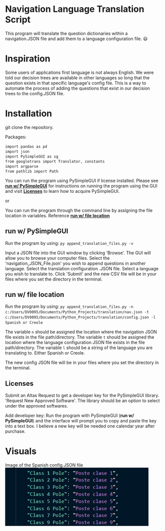 # Navigation Language Translation Script
This program will translate the question dictionaries within a navigation.JSON file and add them to a language configuration file. :smiley:

# Inspiration 
Some users of applications first language is not always English. We were told our decision trees are available in other languages so long that the question exists in that specific language's config file. This is a way to automate the process of adding the questions that exist in our decision trees to the config.JSON file.

# Installation 
git clone the repository. 

Packages:
```
import pandas as pd
import json
import PySimpleGUI as sg
from googletrans import Translator, constants
import argparse
from pathlib import Path
```

You can run the program using PySimpleGUI if license installed. Please see **[run w/ PySimpleGUI](#run-w-pysimplegui)** for instructions on running the program using the GUI and visit **[Licenses](#licenses)** to learn how to acquire PySimpleGUI. 

or 

You can run the program through the command line by assigning the file location in variables. Reference **[run w/ file location](#run-w-file-location)**

## run w/ PySimpleGUI
Run the program by using: `py append_translation_files.py -v`

Input a JSON file into the GUI window by clicking 'Browse'. The GUI will allow you to browse your computer files. Select the 'navigation_JSON_File.json' you wish to append questions in another language. Select the translation configuration .JSON file. Select a language you wish to translate to. Click 'Submit' and the new CSV file will be in your files where you set the directory in the terminal.

## run w/ file location
Run the program by using: `py append_translation_files.py -n c:/Users/DV0095/Documents/Python_Projects/translation/nav.json -t c:/Users/DV0095/Documents/Python_Projects/translation/config.json -l Spanish or Creole`

The variable `n` should be assigned the location where the navigation JSON file exists in the file path/directory. 
The variable `t` should be assigned the location where the language configuration JSON file exists in the file path/directory.
The variable `l` should be a string of the language you are translating to. Either Spanish or Creole.

The new config JSON file will be in your files where you set the directory in the terminal.

## Licenses
Submit an Altas Request to get a developer key for the PySimpleGUI library. 'Request New Approved Software'. The library should be an option to select under the approved softwares.

Add developer key: Run the program with PySimpleGUI (**run w/ PySimpleGUI**) and the interface will prompt you to copy and paste the key into a text box. I believe a new key will be needed one calendar year after purchase.

# Visuals

Image of the Spanish config.JSON file
![alt text](Visual_References/config.png)